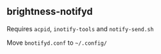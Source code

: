 ## brightness-notifyd

Requires `acpid`, `inotify-tools` and `notify-send.sh`

Move `bnotifyd.conf` to `~/.config/`
